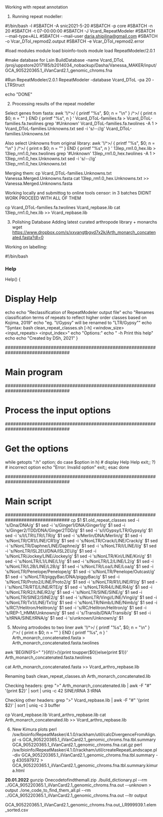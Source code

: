 Working with repeat annotation

1. Running repeat modeller:

#!/bin/bash -l
#SBATCH -A snic2021-5-20
#SBATCH -p core
#SBATCH -n 20
#SBATCH -t 07-00:00:00
#SBATCH -J Vcard_RepeatModeler
#SBATCH --mail-type=ALL
#SBATCH --mail-user daria.shipilina@gmail.com
#SBATCH -o Vcar_DTol_repmod2.output
#SBATCH -e Vcar_DTol_repmod2.error


#load modules
module load bioinfo-tools
module load RepeatModeler/2.0.1

#make database for Lsin
BuildDatabase -name Vcard_DToL /proj/uppstore2017185/b2014034_nobackup/Dasha/Vanessa_MAKER/input/GCA_905220365.1_ilVanCard2.1_genomic_chroms.fna

#Run RepeatModeler/2.0.1
RepeatModeler -database Vcard_DToL -pa 20 -LTRStruct


echo "DONE"

2. Processing results of the repeat modeller

Select genes from fasta:
awk '!/^>/ { printf "%s", $0; n = "\n" } /^>/ { print n $0; n = "" } END { printf "%s", n } ' Vcard_DToL-families.fa > Vcard_DToL-families.fa.twolines
grep '#Unknown' Vcard_DToL-families.fa.twolines -A 1 > Vcard_DToL-families.Unknowns.txt
sed -i 's/--//g' Vcard_DToL-families.Unknowns.txt

Also select Unknowns from original library:
awk '!/^>/ { printf "%s", $0; n = "\n" } /^>/ { print n $0; n = "" } END { printf "%s", n } ' 13lep_rm1.0_hex.lib > 13lep_rm1.0_hex.twolines
grep '#Unknown' 13lep_rm1.0_hex.twolines -A 1 > 13lep_rm1.0_hex.Unknowns.txt
sed -i 's/--//g' 13lep_rm1.0_hex.Unknowns.txt

Merging them:
cp Vcard_DToL-families.Unknowns.txt Vanessa.Merged.Unknowns.fasta
cat 13lep_rm1.0_hex.Unknowns.txt >> Vanessa.Merged.Unknowns.fasta

Working locally and submittog to online tools censor:
in 3 batches
DIDNT WORK PROCEED WITH ALL OF THEM

cp Vcard_DToL-families.fa.twolines Vcard_repbase.lib
cat 13lep_rm1.0_hex.lib >> Vcard_repbase.lib

3. Polishing Database
Adding latest curated arthropode library + monarchs
wget https://www.dropbox.com/s/xxvangtbgyd7x2k/Arth_monarch_concatenated.fasta?dl=0


Working on labelling:

#!/bin/bash

### Help

Help()
{
   # Display Help
   echo
   echo "Reclassification of RepeatModeler output file"
   echo "Renames classification terms of repeats to reflect higher order classes based on Kojima, 2019"
   echo "eg. "I/Gypsy" will be renamed to "LTR/Gypsy""
   echo "Syntax: bash clean_repeat_classes.sh [-h] <window_size> <input_repeats> <input_index>"
   echo "Options:"
   echo "       -h                      Print this help"
   echo
   echo "Created by DSh, 2021"
}

################################################################################
# Main program                                                                 #
################################################################################
# Process the input options                                                    #
################################################################################
# Get the options
while getopts ":h" option; do
   case $option in
      h) # display Help
         Help
         exit;;
     \?) # incorrect option
         echo "Error: Invalid option"
         exit;;
   esac
done


################################################################################
# Main script                                                                  #
################################################################################
cp $1 $1.old_repeat_classes
sed -i 's/Dna/DNA/g' $1
sed -i 's/Ginger1/DNA\/Ginger1/g' $1
sed -i 's/Ginger2\/TDD/DNA\/Ginger2TDD/g' $1
sed -i 's/I\/Gypsy/LTR\/Gypsy/g' $1
sed -i 's/I\/LTR\LTR/LTR/g' $1
sed -i 's/Merlin/DNA\/Merlin/g' $1
sed -i 's/NonLTR\/CR1/LINE\/CR1/g' $1
sed -i 's/NonLTR\/Crack/LINE\/Crack/g' $1
sed -i 's/NonLTR\/Daphne/LINE\/Daphne/g' $1
sed -i 's/NonLTR\/I/LINE\/I/g' $1
sed -i 's/NonLTR\/ISL2EU/DNA\/ISL2EU/g' $1
sed -i 's/NonLTR\/Jockey/LINE\/Jockey/g' $1
sed -i 's/NonLTR\/Kiri/LINE\/Kiri/g' $1
sed -i 's/NonLTR\/L1/LINE\/L1/g' $1
sed -i 's/NonLTR\/L2/LINE\/L2/g' $1
sed -i 's/NonLTR\/L2B/LINE\/L2B/g' $1
sed -i 's/NonLTR\/Loa/LINE\/Loa/g' $1
sed -i 's/NonLTR\/Penelope/Penelope/g' $1
sed -i 's/NonLTR\/Penelope/Outcast/g' $1
sed -i 's/NonLTR\/piggyBac/DNA\/piggyBac/g' $1
sed -i 's/NonLTR\/Proto2/LINE\/Proto2/g' $1
sed -i 's/NonLTR\/R1/LINE\/R1/g' $1
sed -i 's/NonLTR\/RTE/LINE\/RTE/g' $1
sed -i 's/NonLTR\/R4/LINE\/R4/g' $1
sed -i 's/NonLTR\/R2/LINE\/R2/g' $1
sed -i 's/NonLTR\/SINE/SINE/g' $1
sed -i 's/NonLTR\/SINE2/SINE2/g' $1
sed -i 's/NonLTR\/Vingi/LINE\/Vingi/g' $1
sed -i 's/NonLTR\/Tx1/LINE\/Tx1/g' $1
sed -i 's/NonLTR\/Nimb/LINE\/Nimb/g' $1
sed -i 's/RC?\/Helitron/Helitron/g' $1
sed -i 's/RC\/Helitron/Helitron/g' $1
sed -i 's/REP\-1\_HMM/Unknown/g' $1
sed -i 's/Transib/DNA\/Transib/g' $1
sed -i 's/tRNA/SINE\/tRNA/g' $1
sed -i 's/unknown/Unknown/g' $1

5. Moving artrododes to two liner
awk '!/^>/ { printf "%s", $0; n = "\n" } /^>/ { print n $0; n = "" } END { printf "%s", n } ' Arth_monarch_concatenated.fasta > Arth_monarch_concatenated.fasta.twolines

awk 'BEGIN{FS=" "}{if(!/>/){print toupper($0)}else{print $1}}' Arth_monarch_concatenated.fasta.twolines


cat Arth_monarch_concatenated.fasta >> Vcard_arthro_repbase.lib

Renaming
bash clean_repeat_classes.sh Arth_monarch_concatenated.lib

Checking headers:
grep ">" Arth_monarch_concatenated.lib | awk -F "#" '{print $2}' | sort | uniq -c
     42 SINE/tRNA
      3 tRNA

Checking other headers:
grep ">" Vcard_repbase.lib | awk -F "#" '{print $2}' | sort | uniq -c
3 buffer

cp Vcard_repbase.lib Vcard_arthro_repbase.lib
cat Arth_monarch_concatenated.lib >> Vcard_arthro_repbase.lib


6. New Kimura plots
perl /sw/bioinfo/RepeatMasker/4.1.0/rackham/util/calcDivergenceFromAlign.pl -s GCA_905220365.1_ilVanCard2.1_genomic_chroms.fna.tbl.summary GCA_905220365.1_ilVanCard2.1_genomic_chroms.fna.cat.gz
perl /sw/bioinfo/RepeatMasker/4.1.0/rackham/util/createRepeatLandscape.pl -div GCA_905220365.1_ilVanCard2.1_genomic_chroms.fna.tbl.summary -g 430597972 > GCA_905220365.1_ilVanCard2.1_genomic_chroms.fna.tbl.summary.kimura.html



**20.01.2022**
gunzip Onecodetofindthemall.zip
./build_dictionary.pl --rm ../GCA_905220365.1_ilVanCard2.1_genomic_chroms.fna.out --unknown > output
./one_code_to_find_them_all.pl --rm ../GCA_905220365.1_ilVanCard2.1_genomic_chroms.fna.out --ltr output


GCA_905220365.1_ilVanCard2.1_genomic_chroms.fna.out_LR999939.1.elem_sorted.csv
